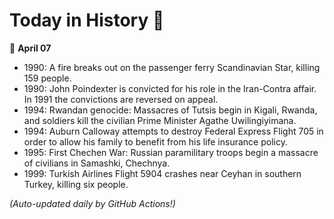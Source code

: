 # Today in History 📅

📅 **April 07**

- 1990: A fire breaks out on the passenger ferry Scandinavian Star, killing 159 people.
- 1990: John Poindexter is convicted for his role in the Iran-Contra affair. In 1991 the convictions are reversed on appeal.
- 1994: Rwandan genocide: Massacres of Tutsis begin in Kigali, Rwanda, and soldiers kill the civilian Prime Minister Agathe Uwilingiyimana.
- 1994: Auburn Calloway attempts to destroy Federal Express Flight 705 in order to allow his family to benefit from his life insurance policy.
- 1995: First Chechen War: Russian paramilitary troops begin a massacre of civilians in Samashki, Chechnya.
- 1999: Turkish Airlines Flight 5904 crashes near Ceyhan in southern Turkey, killing six people.

*(Auto-updated daily by GitHub Actions!)*
